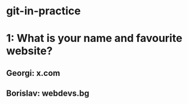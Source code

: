 # git-in-practice


# 1: What is your name and favourite website?

## Georgi: x.com

## Borislav: webdevs.bg
